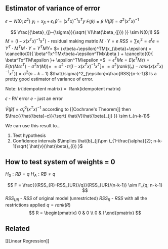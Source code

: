 

## Estimator of variance of error
$\epsilon \sim N(0; \sigma^2)$
$y_{i}=x_{\beta}+\epsilon_{i}$
$\hat{\beta} = (x^Tx)^{-1}x^Ty$
$E(\hat{\beta})=\beta$
$V(\hat{\beta})=\sigma^2(x^Tx)^{-1}$

$$
\frac{{\beta}_{j}-{\sigma}}{\sqrt{ V(\hat{\beta_{j}}) }} \sim N(0;1)
$$
$M = (I-x(x^Tx)^{-1}x^T)$ - residual making matrix
$M \cdot Y=e$
$RSS = \sum e_{i}^2 = e^te =Y^T \cdot M^TM \cdot Y = Y^TMY =$
$= (x\beta+\epsilon)^TM(x_{\beta}+\epsilon) = \cancelto{0}{ \beta^Tx^TMx\beta+\epsilon^TMx\beta } + \cancelto{0}{ \beta^Tx^TM\epsilon  }+ \epsilon^TM\epsilon =$
$= \epsilon^TM\epsilon = E(\epsilon^TM\epsilon)= E(tr(M\epsilon\epsilon^T) - \sigma^2tr(M)) =$
$= \sigma^2  \cdot tr[I-x(x^Tx)^{-1}x^T] =$
$= \sigma^2(rank(I_{n}) - rank(x(x^Tx)^{-1}x^T))=\sigma^2(n-k-1)$
$\hat{\sigma}^2_{\epsilon}=\frac{RSS}{n-k-1}$ Is a pretty good estimator of variance of error.



Note:
$tr(\text{idempotent matrix}) = \text{ Rank(idempotent matrix)}$

$\epsilon \text{ - RV error}$
$e \text{ - just an error}$


$\hat{V}(\hat{\beta})=\hat{\sigma}^2_{\epsilon}(x^Tx)^{-1}$ according to [[Cochrane's Theorem]]
then 
$\frac{{\hat{\beta}-c}}{\sqrt{ \hat{V}\hat{\beta}_{j} }} \sim t_{n-k-1}$

We can use this result to...
1) Test hypothesis
2) Confidence intervals $\implies \hat{b}_{j}\pm t_{1-\frac{\alpha}{2}; n-k-1}\sqrt{ \hat{v}(\hat{\beta}_{i}) }$


## How to test system of weights = 0

$H_{0}: RB = q$
$H_{A}: RB \neq q$

$$
F = \frac{{(RSS_{R}-RSS_{UR})/q}}{RSS_{UR}/(n-k-1)} \sim F_{q; n-k-1}
$$
$RSS_{UR}$ - $RSS$ of original model (unrestricted)
$RSS_{R}$ - $RSS$ with all the restrictions applied
$q = rank(R)$
$$
R = \begin{pmatrix}
0 & 0 \\
0 & I
\end{pmatrix}
$$
## Related
[[Linear Regression]]